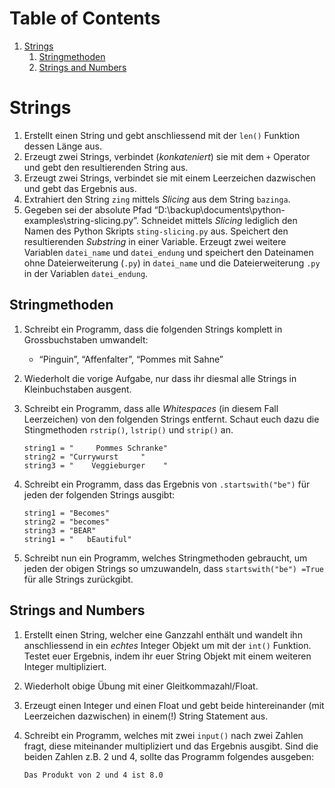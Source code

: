 
# Table of Contents

1.  [Strings](#orgef9658b)
    1.  [Stringmethoden](#org59159d3)
    2.  [Strings and Numbers](#org092957b)



<a id="orgef9658b"></a>

# Strings

1.  Erstellt einen String und gebt anschliessend mit der `len()` Funktion dessen Länge aus.
2.  Erzeugt zwei Strings, verbindet (*konkateniert*) sie mit dem `+` Operator und gebt den resultierenden String aus.
3.  Erzeugt zwei Strings, verbindet sie mit einem Leerzeichen dazwischen und gebt das Ergebnis aus.
4.  Extrahiert den String `zing` mittels *Slicing* aus dem String `bazinga`.
5.  Gegeben sei der absolute Pfad &ldquo;D:\backup\documents\python-examples\string-slicing.py&rdquo;. Schneidet mittels *Slicing* lediglich den Namen des Python Skripts `sting-slicing.py` aus. Speichert den resultierenden *Substring* in einer Variable. Erzeugt zwei weitere Variablen `datei_name` und `datei_endung` und speichert den Dateinamen ohne Dateierweiterung (`.py`) in `datei_name` und die Dateierweiterung `.py` in der Variablen `datei_endung`.


<a id="org59159d3"></a>

## Stringmethoden

1.  Schreibt ein Programm, dass die folgenden Strings komplett in Grossbuchstaben umwandelt:
    -   &ldquo;Pinguin&rdquo;, &ldquo;Affenfalter&rdquo;, &ldquo;Pommes mit Sahne&rdquo;
2.  Wiederholt die vorige Aufgabe, nur dass ihr diesmal alle Strings in Kleinbuchstaben ausgent.
3.  Schreibt ein Programm, dass alle *Whitespaces* (in diesem Fall Leerzeichen) von den folgenden Strings entfernt. Schaut euch dazu die Stingmethoden `rstrip()`, `lstrip()` und `strip()` an.
    
        string1 = "     Pommes Schranke"
        string2 = "Currywurst     "
        string3 = "    Veggieburger    "
4.  Schreibt ein Programm, dass das Ergebnis von `.startswith("be")` für jeden der folgenden Strings ausgibt:
    
        string1 = "Becomes"
        string2 = "becomes"
        string3 = "BEAR"
        string1 = "   bEautiful"

5.  Schreibt nun ein Programm, welches Stringmethoden gebraucht, um jeden der obigen Strings so umzuwandeln, dass `startswith("be") =True` für alle Strings zurückgibt.


<a id="org092957b"></a>

## Strings and Numbers

1.  Erstellt einen String, welcher eine Ganzzahl enthält und wandelt ihn anschliessend in ein *echtes* Integer Objekt um mit der `int()` Funktion. Testet euer Ergebnis, indem ihr euer String Objekt mit einem weiteren Integer multipliziert.
2.  Wiederholt obige Übung mit einer Gleitkommazahl/Float.
3.  Erzeugt einen Integer und einen Float und gebt beide hintereinander (mit Leerzeichen dazwischen) in einem(!) String Statement aus.
4.  Schreibt ein Programm, welches mit zwei `input()` nach zwei Zahlen fragt, diese miteinander multipliziert und das Ergebnis ausgibt.
    Sind die beiden Zahlen z.B. 2 und 4, sollte das Programm folgendes ausgeben:
    
        Das Produkt von 2 und 4 ist 8.0

